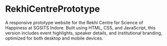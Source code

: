# RekhiCentrePrototype
A responsive prototype website for the Rekhi Centre for Science of Happiness at SGSITS Indore. Built using HTML, CSS, and JavaScript, this version includes event highlights, speaker details, and institutional branding, optimized for both desktop and mobile devices.
